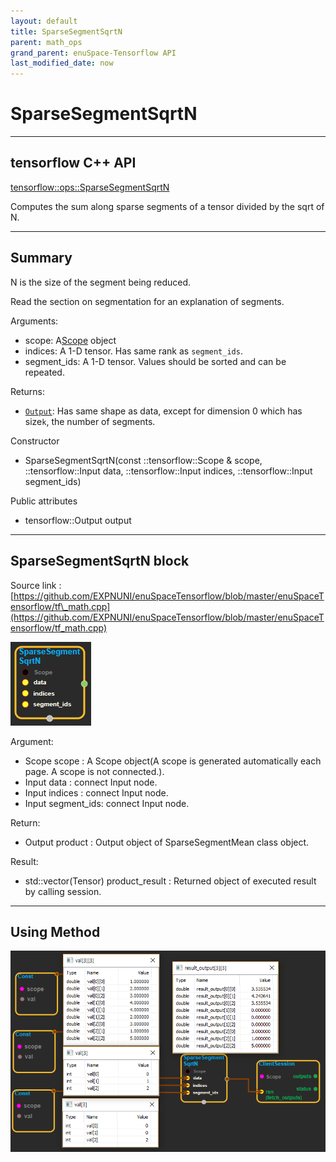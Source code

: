 ```yaml
--- 
layout: default 
title: SparseSegmentSqrtN 
parent: math_ops 
grand_parent: enuSpace-Tensorflow API 
last_modified_date: now 
--- 
```


# SparseSegmentSqrtN

---

## tensorflow C++ API

[tensorflow::ops::SparseSegmentSqrtN](https://www.tensorflow.org/api_docs/cc/class/tensorflow/ops/sparse-segment-sqrt-n)

Computes the sum along sparse segments of a tensor divided by the sqrt of N.

---

## Summary

N is the size of the segment being reduced.

Read the section on segmentation for an explanation of segments.

Arguments:

* scope: A[Scope](https://www.tensorflow.org/api_docs/cc/class/tensorflow/scope.html#classtensorflow_1_1_scope) object
* indices: A 1-D tensor. Has same rank as `segment_ids`.
* segment\_ids: A 1-D tensor. Values should be sorted and can be repeated.

Returns:

* [`Output`](https://www.tensorflow.org/api_docs/cc/class/tensorflow/output.html#classtensorflow_1_1_output): Has same shape as data, except for dimension 0 which has size`k`, the number of segments.

Constructor

* SparseSegmentSqrtN\(const ::tensorflow::Scope & scope, ::tensorflow::Input data, ::tensorflow::Input indices, ::tensorflow::Input segment\_ids\) 

Public attributes

* tensorflow::Output output

---

## SparseSegmentSqrtN block

Source link : [https://github.com/EXPNUNI/enuSpaceTensorflow/blob/master/enuSpaceTensorflow/tf\_math.cpp](https://github.com/EXPNUNI/enuSpaceTensorflow/blob/master/enuSpaceTensorflow/tf_math.cpp)

![](../assets/math_SparseSegmentSqrtN_Symbol.png)

Argument:

* Scope scope : A Scope object\(A scope is generated automatically each page. A scope is not connected.\).
* Input data : connect  Input node.
* Input indices : connect  Input node.
* Input segment\_ids: connect Input node.

Return:

* Output product : Output object of SparseSegmentMean class object. 

Result:

* std::vector\(Tensor\) product\_result : Returned object of executed result by calling session.

---

## Using Method

![](../assets/math_SparseSegmentSqrtN_Method.png)

